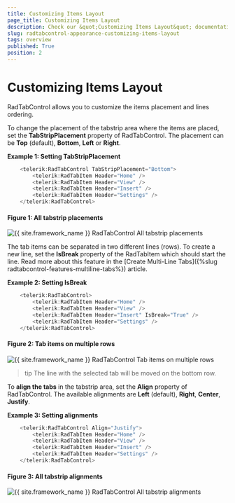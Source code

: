 ```yaml
---
title: Customizing Items Layout
page_title: Customizing Items Layout
description: Check our &quot;Customizing Items Layout&quot; documentation article for the RadTabControl {{ site.framework_name }} control.
slug: radtabcontrol-appearance-customizing-items-layout
tags: overview
published: True
position: 2
---
```


# Customizing Items Layout

RadTabControl allows you to customize the items placement and lines ordering.

To change the placement of the tabstrip area where the items are placed, set the __TabStripPlacement__ property of RadTabControl. The placement can be __Top__ (default), __Bottom__, __Left__ or __Right__.

__Example 1: Setting TabStripPlacement__
```C#
	<telerik:RadTabControl TabStripPlacement="Bottom">          
		<telerik:RadTabItem Header="Home" />
		<telerik:RadTabItem Header="View" />
		<telerik:RadTabItem Header="Insert" />
		<telerik:RadTabItem Header="Settings" />
	</telerik:RadTabControl>
```

#### Figure 1: All tabstrip placements
![{{ site.framework_name }} RadTabControl All tabstrip placements](images/radtabcontrol-appearance-customizing-items-layout-0.png)

The tab items can be separated in two different lines (rows). To create a new line, set the __IsBreak__ property of the RadTabItem which should start the line. Read more about this feature in the [Create Multi-Line Tabs]({%slug radtabcontrol-features-multiline-tabs%}) article.

__Example 2: Setting IsBreak__
```C#
	<telerik:RadTabControl>          
		<telerik:RadTabItem Header="Home" />
		<telerik:RadTabItem Header="View" />
		<telerik:RadTabItem Header="Insert" IsBreak="True" />
		<telerik:RadTabItem Header="Settings" />
	</telerik:RadTabControl>
```

#### Figure 2: Tab items on multiple rows
![{{ site.framework_name }} RadTabControl Tab items on multiple rows](images/radtabcontrol-appearance-customizing-items-layout-1.png)

>tip The line with the selected tab will be moved on the bottom row.

To __align the tabs__ in the tabstrip area, set the __Align__ property of RadTabControl. The available alignments are __Left__ (default), __Right__, __Center__, __Justify__.

__Example 3: Setting alignments__
```C#
	<telerik:RadTabControl Align="Justify">          
		<telerik:RadTabItem Header="Home" />
		<telerik:RadTabItem Header="View" />
		<telerik:RadTabItem Header="Insert" />
		<telerik:RadTabItem Header="Settings" />
	</telerik:RadTabControl>
```

#### Figure 3: All tabstrip alignments
![{{ site.framework_name }} RadTabControl All tabstrip alignments](images/radtabcontrol-appearance-customizing-items-layout-2.png)
